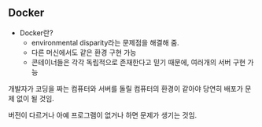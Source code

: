 ## Docker



- Docker란?
  - environmental disparity라는 문제점을 해결해 줌.
  - 다른 머신에서도 같은 환경 구현 가능
  - 콘테이너들은 각각 독립적으로 존재한다고 믿기 때문에, 여러개의 서버 구현 가능



개발자가 코딩을 짜는 컴퓨터와 서버를 돌릴 컴퓨터의 환경이 같아야 당연히 배포가 문제 없이 될 것임.

버전이 다르거나 아예 프로그램이 없거나 하면 문제가 생기는 것임.

